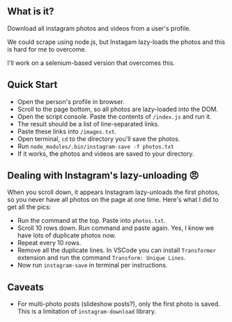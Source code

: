 ## What is it?

Download all instagram photos and videos from a user's profile.

We could scrape using node.js, but Instagam lazy-loads the photos
and this is hard for me to overcome.

I'll work on a selenium-based version that overcomes this.

## Quick Start

- Open the person's profile in browser.
- Scroll to the page bottom, so all photos are lazy-loaded into the DOM.
- Open the script console. Paste the contents of `/index.js` and run it.
- The result should be a list of line-separated links.
- Paste these links into `/images.txt`.
- Open terminal, `cd` to the directory you'll save the photos.
- Run `node_modules/.bin/instagram-save -f photos.txt`
- If it works, the photos and videos are saved to your directory.

## Dealing with Instagram's lazy-unloading 😠

When you scroll down, it appears Instagram lazy-unloads the first photos, so you never have all photos on the page at one time. Here's what I did to get all the pics:

- Run the command at the top. Paste into `photos.txt`.
- Scroll 10 rows down. Run command and paste again. Yes, I know we have lots of duplicate photos now.
- Repeat every 10 rows.
- Remove all the duplicate lines. In VSCode you can install `Transformer` extension and run the command `Transform: Unique Lines`.
- Now run `instagram-save` in terminal per instructions.

## Caveats

- For multi-photo posts (slideshow posts?), only the first photo is saved. This is a limitation of `instagram-download` library.
